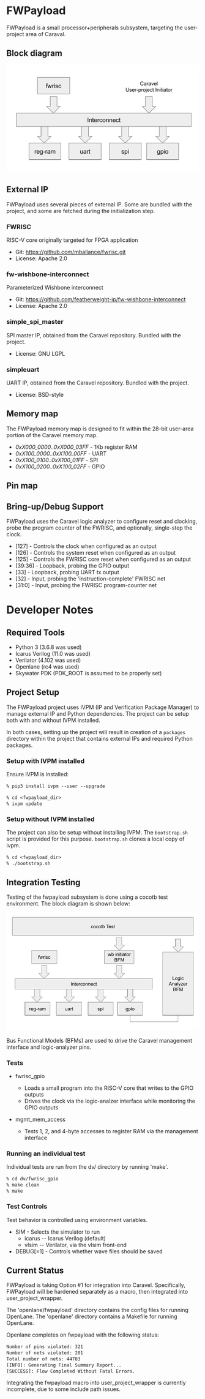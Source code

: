 # FWPayload

FWPayload is a small processor+peripherals subsystem, targeting the user-project
area of Caraval.

## Block diagram
![FWPayload Block Diagram](doc/images/fwpayload_diagram.png)


## External IP
FWPayload uses several pieces of external IP. Some are bundled with the project,
and some are fetched during the initialization step.

### FWRISC
RISC-V core originally targeted for FPGA application
- Git: https://github.com/mballance/fwrisc.git
- License: Apache 2.0

### fw-wishbone-interconnect
Parameterized Wishbone interconnect
- Git: https://github.com/featherweight-ip/fw-wishbone-interconnect
- License: Apache 2.0

### simple_spi_master
SPI master IP, obtained from the Caravel repository. Bundled with the project.
- License: GNU LGPL

### simpleuart
UART IP, obtained from the Caravel repository. Bundled with the project.
- License: BSD-style


## Memory map

The FWPayload memory map is designed to fit within the 28-bit user-area
portion of the Caravel memory map. 

- *0xX000_0000..0xX000_03FF* - 1Kb register RAM
- *0xX100_0000..0xX100_00FF* - UART
- *0xX100_0100..0xX100_01FF* - SPI
- *0xX100_0200..0xX100_02FF* - GPIO

## Pin map

## Bring-up/Debug Support

FWPayload uses the Caravel logic analyzer to configure reset and clocking,
probe the program counter of the FWRISC, and optionally, single-step the clock.

- [127]   - Controls the clock when configured as an output
- [126]   - Controls the system reset when configured as an output
- [125]   - Controls the FWRISC core reset when configured as an output
- [39:36] - Loopback, probing the GPIO output
- [33]    - Loopback, probing UART tx output
- [32]    - Input, probing the 'instruction-complete' FWRISC net
- [31:0]  - Input, probing the FWRISC program-counter net

# Developer Notes

## Required Tools
- Python 3       (3.6.8 was used)
- Icarus Verilog (11.0 was used)
- Verilator      (4.102 was used)
- Openlane       (rc4 was used)
- Skywater PDK   (PDK_ROOT is assumed to be properly set)

## Project Setup
The FWPayload project uses IVPM (IP and Verification Package Manager) to manage
external IP and Python dependencies. The project can be setup both with and
without IVPM installed.

In both cases, setting up the project will result in creation of a `packages`
directory within the project that contains external IPs and required Python
packages.

### Setup with IVPM installed
Ensure IVPM is installed:

```
% pip3 install ivpm --user --upgrade
```

```
% cd <fwpayload_dir>
% ivpm update
```

### Setup without IVPM installed
The project can also be setup without installing IVPM. The `bootstrap.sh` 
script is provided for this purpose. `bootstrap.sh` clones a local 
copy of ivpm.

```
% cd <fwpayload_dir>
% ./bootstrap.sh
```


## Integration Testing

Testing of the fwpayload subsystem is done using a cocotb test environment.
The block diagram is shown below:

![FWPayload Block Diagram](doc/images/fwpayload_tb_diagram.png)

Bus Functional Models (BFMs) are used to drive the Caravel management interface
and logic-analyzer pins. 

### Tests
- fwrisc_gpio
  - Loads a small program into the RISC-V core that writes to the GPIO outputs
  - Drives the clock via the logic-analzer interface while monitoring the GPIO outputs
  
- mgmt_mem_access
  - Tests 1, 2, and 4-byte accesses to register RAM via the management interface

### Running an individual test
Individual tests are run from the dv/<test> directory by running 'make'. 

```
% cd dv/fwrisc_gpio
% make clean
% make
```

### Test Controls

Test behavior is controlled using environment variables. 
- SIM - Selects the simulator to run
    - icarus -- Icarus Verilog (default)
    - vlsim -- Verilator, via the vlsim front-end
- DEBUG[=1] - Controls whether wave files should be saved
    

## Current Status
FWPayload is taking Option #1 for integration into Caravel. Specifically,
FWPayload will be hardened separately as a macro, then integrated into
user_project_wrapper.

The 'openlane/fwpayload' directory contains the config files for
running OpenLane. The 'openlane' directory contains a Makefile for 
running OpenLane. 

Openlane completes on fwpayload with the following status:

```
Number of pins violated: 321
Number of nets violated: 201
Total number of nets: 44783
[INFO]: Generating Final Summary Report...
[SUCCESS]: Flow Completed Without Fatal Errors.

```

Integrating the fwpayload macro into user_project_wrapper is currently
incomplete, due to some include path issues.


